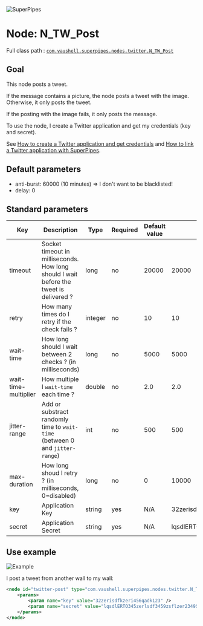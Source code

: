 ![SuperPipes](https://raw2.github.com/fabienvauchelles/superpipes/master/docs/images/logo_slogan238.png)


# Node: N_TW_Post

Full class path : [`com.vaushell.superpipes.nodes.twitter.N_TW_Post`](../../superpipes/src/main/java/com/vaushell/superpipes/nodes/twitter/N_TW_Post.java)


## Goal

This node posts a tweet.

If the message contains a picture, the node posts a tweet with the image. Otherwise, it only posts the tweet.

If the posting with the image fails, it only posts the message.


To use the node, I create a Twitter application and get my credentials (key and secret).

See [How to create a Twitter application and get credentials](../tutorials/Create_Twitter_Application.md) and [How to link a Twitter application with SuperPipes](../tutorials/Link_Twitter_Application.md).


## Default parameters

* anti-burst: 60000 (10 minutes) => I don't want to be blacklisted!
* delay: 0


## Standard parameters

Key | Description | Type | Required | Default value | Example value
 --- | --- | --- | --- | --- | ---
timeout | Socket timeout in milliseconds. How long should I wait before the tweet is delivered ? | long | no | 20000 | 20000
retry | How many times do I retry if the check fails ? | integer | no | 10 | 10
wait-time | How long should I wait between 2 checks ? (in milliseconds) | long | no | 5000 | 5000
wait-time-multiplier | How multiple I `wait-time` each time ? | double | no | 2.0 | 2.0
jitter-range | Add or substract randomly time to `wait-time` (between 0 and `jitter-range`) | int | no | 500 | 500
max-duration | How long shoud I retry ? (in milliseconds, 0=disabled) | long | no | 0 | 10000
key | Application Key | string | yes | N/A | 32zerisdfkzeri456qadk123
secret | Application Secret | string | yes | N/A | lqsdlERTO345zerlsdf3459zsflzer2349Sdflzer9234


## Use example

![Example](https://raw2.github.com/fabienvauchelles/superpipes/master/docs/images/example_migrate_twitter.png)

I post a tweet from another wall to my wall:

```xml
<node id="twitter-post" type="com.vaushell.superpipes.nodes.twitter.N_TW_Post">
    <params>
        <param name="key" value="32zerisdfkzeri456qadk123" />
        <param name="secret" value="lqsdlERTO345zerlsdf3459zsflzer2349Sdflzer9234" />
    </params>
</node>
```
